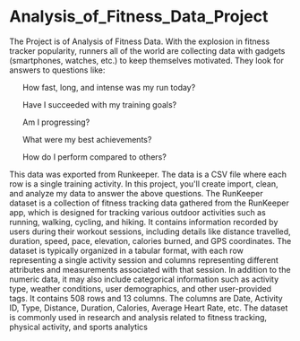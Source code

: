 # Analysis_of_Fitness_Data_Project
The Project is of Analysis of Fitness Data. With the explosion in fitness tracker popularity, runners all of the world are collecting data with gadgets (smartphones, watches, etc.) to keep themselves motivated. They look for answers to questions like:
<ul>How fast, long, and intense was my run today?</ul>
<ul>Have I succeeded with my training goals?</ul>
<ul>Am I progressing?</ul>
<ul>What were my best achievements?</ul>
<ul>How do I perform compared to others?</ul>
This data was exported from Runkeeper. The data is a CSV file where each row is a single training activity. In this project, you'll create import, clean, and analyze my data to answer the above questions.
The RunKeeper dataset is a collection of fitness tracking data gathered from the RunKeeper app, which is designed for tracking various outdoor activities such as running, walking, cycling, and hiking. It contains information recorded by users during their workout sessions, including details like distance travelled, duration, speed, pace, elevation, calories burned, and GPS coordinates.
The dataset is typically organized in a tabular format, with each row representing a single activity session and columns representing different attributes and measurements associated with that session. In addition to the numeric data, it may also include categorical information such as activity type, weather conditions, user demographics, and other user-provided tags. It contains 508 rows and 13 columns. The columns are Date, Activity ID, Type, Distance, Duration, Calories, Average Heart Rate, etc. The dataset is commonly used in research and analysis related to fitness tracking, physical activity, and sports analytics
